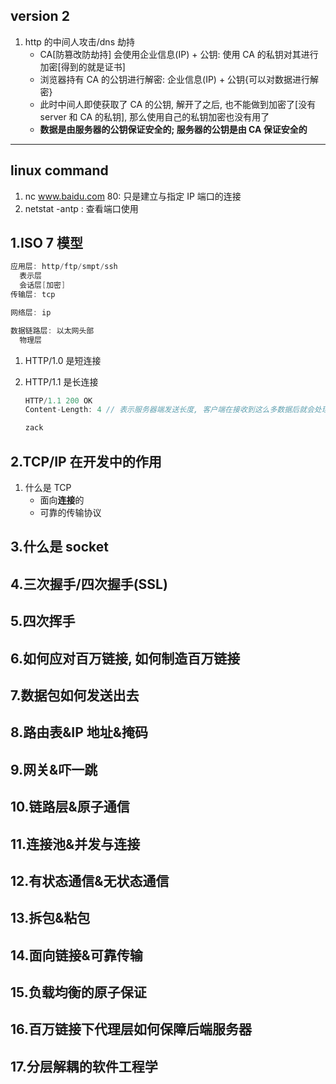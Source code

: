 ## version 2

1. http 的中间人攻击/dns 劫持
   - CA[防篡改防劫持] 会使用企业信息(IP) + 公钥: 使用 CA 的私钥对其进行加密[得到的就是证书]
   - 浏览器持有 CA 的公钥进行解密: 企业信息(IP) + 公钥{可以对数据进行解密}
   - 此时中间人即使获取了 CA 的公钥, 解开了之后, 也不能做到加密了[没有 server 和 CA 的私钥], 那么使用自己的私钥加密也没有用了
   - **数据是由服务器的公钥保证安全的; 服务器的公钥是由 CA 保证安全的**

---

## linux command

1. nc www.baidu.com 80: 只是建立与指定 IP 端口的连接
2. netstat -antp : 查看端口使用

## 1.ISO 7 模型

```java
应用层: http/ftp/smpt/ssh
  表示层
  会话层[加密]
传输层: tcp

网络层: ip

数据链路层: 以太网头部
  物理层
```

1. HTTP/1.0 是短连接
2. HTTP/1.1 是长连接

   ```js
   HTTP/1.1 200 OK
   Content-Length: 4 // 表示服务器端发送长度, 客户端在接收到这么多数据后就会处理相应的逻辑, 否则就一直在接收

   zack
   ```

## 2.TCP/IP 在开发中的作用

1. 什么是 TCP
   - 面向**连接**的
   - 可靠的传输协议

## 3.什么是 socket

## 4.三次握手/四次握手(SSL)

## 5.四次挥手

## 6.如何应对百万链接, 如何制造百万链接

## 7.数据包如何发送出去

## 8.路由表&IP 地址&掩码

## 9.网关&吓一跳

## 10.链路层&原子通信

## 11.连接池&并发与连接

## 12.有状态通信&无状态通信

## 13.拆包&粘包

## 14.面向链接&可靠传输

## 15.负载均衡的原子保证

## 16.百万链接下代理层如何保障后端服务器

## 17.分层解耦的软件工程学
